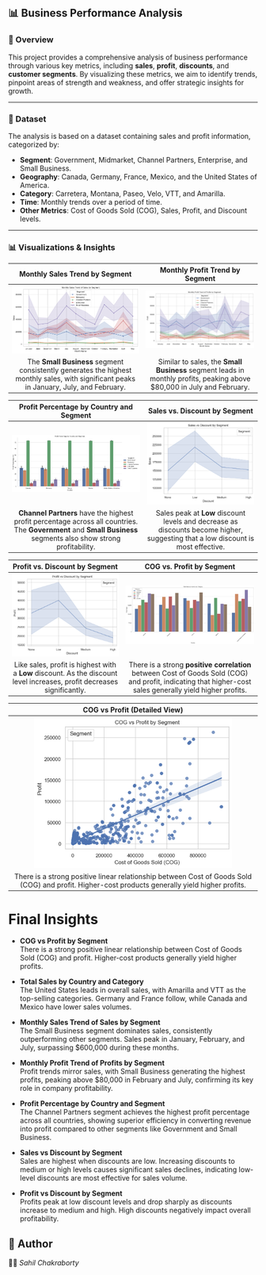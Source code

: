 ## 📊 Business Performance Analysis

### 📌 Overview
This project provides a comprehensive analysis of business performance through various key metrics, including **sales**, **profit**, **discounts**, and **customer segments**. By visualizing these metrics, we aim to identify trends, pinpoint areas of strength and weakness, and offer strategic insights for growth.

***

### 📂 Dataset
The analysis is based on a dataset containing sales and profit information, categorized by:
- **Segment**: Government, Midmarket, Channel Partners, Enterprise, and Small Business.
- **Geography**: Canada, Germany, France, Mexico, and the United States of America.
- **Category**: Carretera, Montana, Paseo, Velo, VTT, and Amarilla.
- **Time**: Monthly trends over a period of time.
- **Other Metrics**: Cost of Goods Sold (COG), Sales, Profit, and Discount levels.

***

### 📊 Visualizations & Insights

| Monthly Sales Trend by Segment | Monthly Profit Trend by Segment |
| :---: | :---: |
| <img src="charts/2.png" width="400"> | <img src="charts/3.png" width="400"> |
| The **Small Business** segment consistently generates the highest monthly sales, with significant peaks in January, July, and February. | Similar to sales, the **Small Business** segment leads in monthly profits, peaking above $80,000 in July and February. |

| Profit Percentage by Country and Segment | Sales vs. Discount by Segment |
| :---: | :---: |
| <img src="charts/1.png" width="400"> | <img src="charts/4.png" width="400"> |
| **Channel Partners** have the highest profit percentage across all countries. The **Government** and **Small Business** segments also show strong profitability. | Sales peak at **Low** discount levels and decrease as discounts become higher, suggesting that a low discount is most effective. |

| Profit vs. Discount by Segment | COG vs. Profit by Segment |
| :---: | :---: |
| <img src="charts/5.png" width="400"> | <img src="charts/6.png" width="400"> |
| Like sales, profit is highest with a **Low** discount. As the discount level increases, profit decreases significantly. | There is a strong **positive correlation** between Cost of Goods Sold (COG) and profit, indicating that higher-cost sales generally yield higher profits. |

| COG vs Profit (Detailed View) |
| :---: |
| <img src="charts/7.png" width="400"> |
| There is a strong positive linear relationship between Cost of Goods Sold (COG) and profit. Higher-cost products generally yield higher profits. |

###

# Final Insights

- **COG vs Profit by Segment**  
  There is a strong positive linear relationship between Cost of Goods Sold (COG) and profit. Higher-cost products generally yield higher profits.

- **Total Sales by Country and Category**  
  The United States leads in overall sales, with Amarilla and VTT as the top-selling categories. Germany and France follow, while Canada and Mexico have lower sales volumes.

- **Monthly Sales Trend of Sales by Segment**  
  The Small Business segment dominates sales, consistently outperforming other segments. Sales peak in January, February, and July, surpassing $600,000 during these months.

- **Monthly Profit Trend of Profits by Segment**  
  Profit trends mirror sales, with Small Business generating the highest profits, peaking above $80,000 in February and July, confirming its key role in company profitability.

- **Profit Percentage by Country and Segment**  
  The Channel Partners segment achieves the highest profit percentage across all countries, showing superior efficiency in converting revenue into profit compared to other segments like Government and Small Business.

- **Sales vs Discount by Segment**  
  Sales are highest when discounts are low. Increasing discounts to medium or high levels causes significant sales declines, indicating low-level discounts are most effective for sales volume.

- **Profit vs Discount by Segment**  
  Profits peak at low discount levels and drop sharply as discounts increase to medium and high. High discounts negatively impact overall profitability.


## 📜 Author  
👨‍💻 *Sahil Chakraborty*
